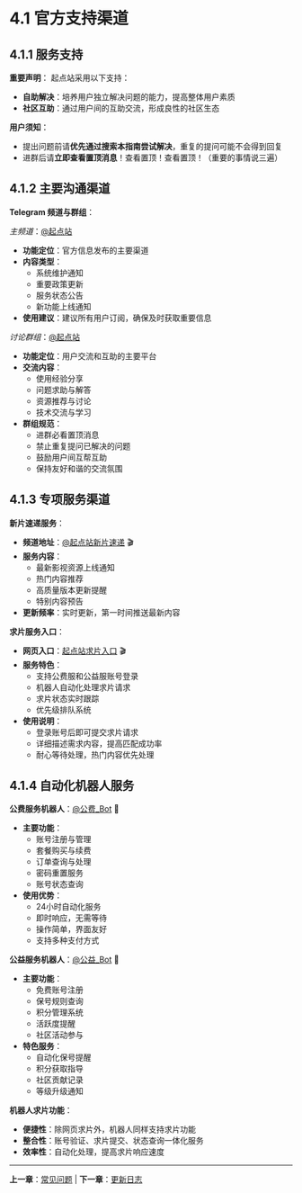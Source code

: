 # 4.1 官方支持渠道

## 4.1.1 服务支持

**重要声明**：
起点站采用以下支持：

- **自助解决**：培养用户独立解决问题的能力，提高整体用户素质
- **社区互助**：通过用户间的互助交流，形成良性的社区生态

**用户须知**：
- 提出问题前请**优先通过搜索本指南尝试解决**，重复的提问可能不会得到回复
- 进群后请**立即查看置顶消息**！查看置顶！查看置顶！（重要的事情说三遍）

## 4.1.2 主要沟通渠道

**Telegram 频道与群组**：

*主频道*：[@起点站](https://t.me/tdckemby)
- **功能定位**：官方信息发布的主要渠道
- **内容类型**：
  - 系统维护通知
  - 重要政策更新
  - 服务状态公告
  - 新功能上线通知
- **使用建议**：建议所有用户订阅，确保及时获取重要信息

*讨论群组*：[@起点站](https://t.me/tdckemby)
- **功能定位**：用户交流和互助的主要平台
- **交流内容**：
  - 使用经验分享
  - 问题求助与解答
  - 资源推荐与讨论
  - 技术交流与学习
- **群组规范**：
  - 进群必看置顶消息
  - 禁止重复提问已解决的问题
  - 鼓励用户间互帮互助
  - 保持友好和谐的交流氛围

## 4.1.3 专项服务渠道

**新片速递服务**：
- **频道地址**：[@起点站新片速递](https://t.me/+m8i8CVo-8-U2ODA1) 🎬
- **服务内容**：
  - 最新影视资源上线通知
  - 热门内容推荐
  - 高质量版本更新提醒
  - 特别内容预告
- **更新频率**：实时更新，第一时间推送最新内容

**求片服务入口**：
- **网页入口**：[起点站求片入口](https://create.startednow.org/) 🎬
- **服务特色**：
  - 支持公费服和公益服账号登录
  - 机器人自动化处理求片请求
  - 求片状态实时跟踪
  - 优先级排队系统
- **使用说明**：
  - 登录账号后即可提交求片请求
  - 详细描述需求内容，提高匹配成功率
  - 耐心等待处理，热门内容优先处理

## 4.1.4 自动化机器人服务

**公费服务机器人**：[@公费_Bot](https://t.me/StartTdckBot) 🤖
- **主要功能**：
  - 账号注册与管理
  - 套餐购买与续费
  - 订单查询与处理
  - 密码重置服务
  - 账号状态查询
- **使用优势**：
  - 24小时自动化服务
  - 即时响应，无需等待
  - 操作简单，界面友好
  - 支持多种支付方式

**公益服务机器人**：[@公益_Bot](https://t.me/tdck_emby_create_bot) 🤖
- **主要功能**：
  - 免费账号注册
  - 保号规则查询
  - 积分管理系统
  - 活跃度提醒
  - 社区活动参与
- **特色服务**：
  - 自动化保号提醒
  - 积分获取指导
  - 社区贡献记录
  - 等级升级通知

**机器人求片功能**：
- **便捷性**：除网页求片外，机器人同样支持求片功能
- **整合性**：账号验证、求片提交、状态查询一体化服务
- **效率性**：自动化处理，提高求片响应速度

---

**上一章**：[常见问题](../3-faq/index.md) | **下一章**：[更新日志](./2-update-log.md)